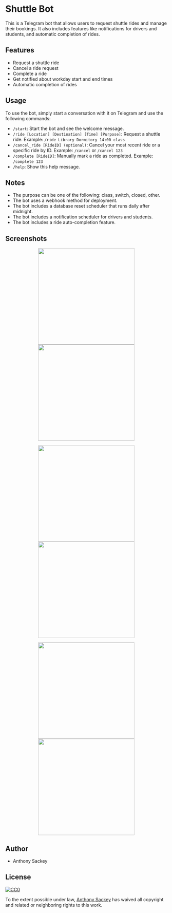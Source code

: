 # Shuttle Bot

This is a Telegram bot that allows users to request shuttle rides and manage their bookings. It also includes features like notifications for drivers and students, and automatic completion of rides.

## Features

- Request a shuttle ride
- Cancel a ride request
- Complete a ride
- Get notified about workday start and end times
- Automatic completion of rides

## Usage

To use the bot, simply start a conversation with it on Telegram and use the following commands:

- `/start`: Start the bot and see the welcome message.
- `/ride [Location] [Destination] [Time] [Purpose]`: Request a shuttle ride. Example: `/ride Library Dormitory 14:00 class`
- `/cancel_ride [RideID] (optional)`: Cancel your most recent ride or a specific ride by ID. Example: `/cancel` or `/cancel 123`
- `/complete [RideID]`: Manually mark a ride as completed. Example: `/complete 123`
- `/help`: Show this help message.

## Notes

- The purpose can be one of the following: class, switch, closed, other.
- The bot uses a webhook method for deployment.
- The bot includes a database reset scheduler that runs daily after midnight.
- The bot includes a notification scheduler for drivers and students.
- The bot includes a ride auto-completion feature.

## Screenshots
<p align="center">
  <img src="https://github.com/Anthony-cloud-1/mcf_shuttle_bot/blob/main/Images/cmds.png" width="300" />
  <img src="https://github.com/Anthony-cloud-1/mcf_shuttle_bot/blob/main/Images/notify_1.png" width="300" />
</p>

<p align="center">
  <img src="https://github.com/Anthony-cloud-1/mcf_shuttle_bot/blob/main/Images/notify_2.png" width="300" />
  <img src="https://github.com/Anthony-cloud-1/mcf_shuttle_bot/blob/main/Images/request_1.png" width="300" />
</p>

<p align="center">
  <img src="https://github.com/Anthony-cloud-1/mcf_shuttle_bot/blob/main/Images/request_2.png" width="300" />
  <img src="https://github.com/Anthony-cloud-1/mcf_shuttle_bot/blob/main/Images/restricted.png" width="300" />
</p>

## Author

- Anthony Sackey

## License

[![CC0](https://licensebuttons.net/p/zero/1.0/88x31.png)](https://creativecommons.org/publicdomain/zero/1.0/)

To the extent possible under law, [Anthony Sackey](https://github.com/Anthony-cloud-1) has waived all copyright and related or neighboring rights to this work.
